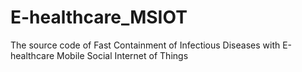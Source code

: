 # E-healthcare_MSIOT
The source code of Fast Containment of Infectious Diseases with E-healthcare Mobile Social Internet of Things
